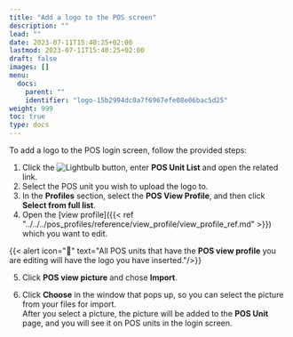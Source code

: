 ```yaml
---
title: "Add a logo to the POS screen"
description: ""
lead: ""
date: 2023-07-11T15:40:25+02:00
lastmod: 2023-07-11T15:40:25+02:00
draft: false
images: []
menu:
  docs:
    parent: ""
    identifier: "logo-15b2994dc0a7f6967efe08e06bac5d25"
weight: 999
toc: true
type: docs
---
```


To add a logo to the POS login screen, follow the provided steps: 

1. Click the ![Lightbulb](Lightbulb_icon.PNG) button, enter **POS Unit List** and open the related link. 
2. Select the POS unit you wish to upload the logo to.
3. In the **Profiles** section, select the **POS View Profile**, and then click **Select from full list**.
4. Open the [view profile]({{< ref "../../../pos_profiles/reference/view_profile/view_profile_ref.md" >}}) which you want to edit. 

{{< alert icon="📝" text="All POS units that have the <b>POS view profile</b> you are editing will have the logo you have inserted."/>}}

5. Click **POS view picture** and chose **Import**.

6. Click **Choose** in the window that pops up, so you can select the picture from your files for import.           
   After you select a picture, the picture will be added to the **POS Unit** page, and you will see it on POS units in the login screen.